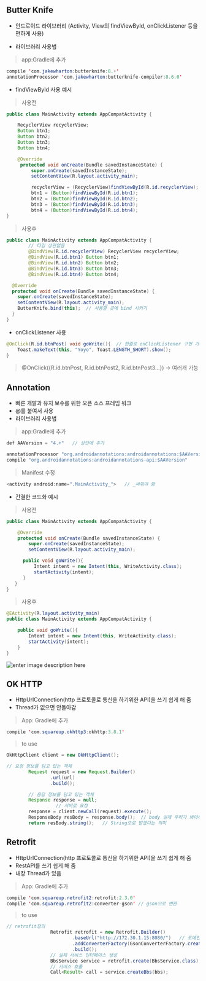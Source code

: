 ## Butter Knife

- 안드로이드 라이브러리
(Activity, View의 findViewById, onClickListener 등을 편하게 사용)

- 라이브러리 사용법
> app:Gradle에 추가
```java
compile 'com.jakewharton:butterknife:8.+'
annotationProcessor 'com.jakewharton:butterknife-compiler:8.6.0'
```


- findViewById 사용 예시
> 사용전

```java
public class MainActivity extends AppCompatActivity {

    RecyclerView recyclerView;
    Button btn1;
    Button btn2;
    Button btn3;
    Button btn4;

    @Override
     protected void onCreate(Bundle savedInstanceState) {  
         super.onCreate(savedInstanceState);
         setContentView(R.layout.activity_main);

         recyclerView = (RecyclerView)findViewById(R.id.recyclerView);
         btn1 = (Button)findViewById(R.id.btn1);
         btn2 = (Button)findViewById(R.id.btn2);
         btn3 = (Button)findViewById(R.id.btn3);
         btn4 = (Button)findViewById(R.id.btn4);
}
```
> 사용후
```java
public class MainActivity extends AppCompatActivity {
        // 타입 상관없음
        @BindView(R.id.recyclerView) RecyclerView recyclerView;
        @BindView(R.id.btn1) Button btn1;
        @BindView(R.id.btn2) Button btn2;
        @BindView(R.id.btn3) Button btn3;
        @BindView(R.id.btn4) Button btn4;

  @Override
  protected void onCreate(Bundle savedInstanceState) {
    super.onCreate(savedInstanceState);
    setContentView(R.layout.activity_main);
    ButterKnife.bind(this);  // 사용할 곳에 bind 시키기
  }
}

```

- onClickListener 사용

```java
@OnClick(R.id.btnPost) void goWrite(){  // 한줄로 onClickListener 구현 가능
    Toast.makeText(this, "Yoyo", Toast.LENGTH_SHORT).show();
}
```
> @OnClick({R.id.btnPost, R.id.btnPost2, R.id.btnPost3...})
-> 여러개 가능


## Annotation
- 빠른 개발과 유지 보수를 위한 오픈 소스 프레임 워크
- @를 붙여서 사용
- 라이브러리 사용법
> app:Gradle에 추가
```java
def AAVersion = "4.+"   // 상단에 추가

annotationProcessor "org.androidannotations:androidannotations:$AAVersion"
compile "org.androidannotations:androidannotations-api:$AAVersion"
```
> Manifest 수정
```java
<activity android:name=".MainActivity_">   // _써줘야 함
```

- 간결한 코드화 예시

> 사용전
```java
public class MainActivity extends AppCompatActivity {

    @Override
    protected void onCreate(Bundle savedInstanceState) {
        super.onCreate(savedInstanceState);
        setContentView(R.layout.activity_main);

      public void goWrite(){
          Intent intent = new Intent(this, WriteActivity.class);
          startActivity(intent);
      }
   }
}
```


> 사용후
```java
@EActivity(R.layout.activity_main)
public class MainActivity extends AppCompatActivity {

    public void goWrite(){
        Intent intent = new Intent(this, WriteActivity.class);
        startActivity(intent);
    }
}
```
![enter image description here](http://www.nextree.co.kr/content/images/2016/09/eykim-20140205-annotation-01.jpg)

## OK HTTP
- HttpUrlConnection(http 프로토콜로 통신을 하기위한 API)을 쓰기 쉽게 해 줌
- Thread가 없으면 안돌아감

> App: Gradle에 추가
```java
compile 'com.squareup.okhttp3:okhttp:3.8.1'
```
> to use
```java
OkHttpClient client = new OkHttpClient();

// 요청 정보를 담고 있는 객체
        Request request = new Request.Builder()
                .url(url)
                .build();

        // 응답 정보를 담고 있는 객체
        Response response = null;
                  // 서버로 요청
        response = client.newCall(request).execute();
        ResponseBody resBody = response.body();  // body 실제 우리가 봐야하는 내용들(html)을
        return resBody.string();   // String으로 받겠다는 의미
```


## Retrofit
- HttpUrlConnection(http 프로토콜로 통신을 하기위한 API)을 쓰기 쉽게 해 줌
- RestAPI를 쓰기 쉽게 해 줌
- 내장 Thread가 있음
> App: Gradle에 추가
```java
compile 'com.squareup.retrofit2:retrofit:2.3.0'
compile 'com.squareup.retrofit2:converter-gson' // gson으로 변환
```
> to use
```java
// retrofit정의
                Retrofit retrofit = new Retrofit.Builder()
                        .baseUrl("http://172.30.1.15:8080/")   // 도메인 주소 끝에 /꼭 써줘야 함!!!!!!!!!!!!!!!
                        .addConverterFactory(GsonConverterFactory.create())
                        .build();
                // 실제 서비스 인터페이스 생성
                BbsService service = retrofit.create(BbsService.class);
                // 서비스 호출
                Call<Result> call = service.createBbs(bbs);
```

